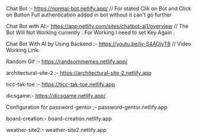 Chat Bot :- https://normal-bot.netlify.app/   // For stated Clik on Bot and Click on Button Full authentication added in bot without it can't go further

Chat Bot with AI:- https://app.netlify.com/sites/chatbot-ai1/overview           // The Bot Will Not WorkIng currently .  For Working I need to set Key Again .

Chat Bot With AI by Using Backend :- https://youtu.be/lv-S4AOiyT8        // Video Working Link.

Random Gif :- https://randsommemes.netlify.app/

architectural-site-2 :- https://architectural-site-2.netlify.app

ticc-tak-toe :- https://ticc-tak-toe.netlify.app

dicsgame:- https://dicsgame.netlify.app/

Configuration for password-gentor ;- password-gentor.netlify.app

board-creation:- board-creation.netlify.app

weather-site2:- weather-site2.netlify.app

